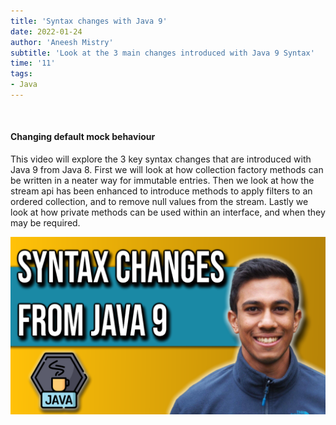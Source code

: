 ```yaml
---
title: 'Syntax changes with Java 9'
date: 2022-01-24
author: 'Aneesh Mistry'
subtitle: 'Look at the 3 main changes introduced with Java 9 Syntax'
time: '11'
tags:
- Java
---
```


<br>
<h4>Changing default mock behaviour</h4>
<p>

This video will explore the 3 key syntax changes that are introduced with Java 9 from Java 8.
First we will look at how collection factory methods can be written in a neater way for immutable entries.
Then we look at how the stream api has been enhanced to introduce methods to apply filters to an ordered collection, and to remove null values from the stream. Lastly we look at how private methods can be used within an interface, and when they may be required. 


[![YouTube video link](../images/088_syntax.jpg)](https://youtu.be/DMUf_aUM5u0)
</p>

